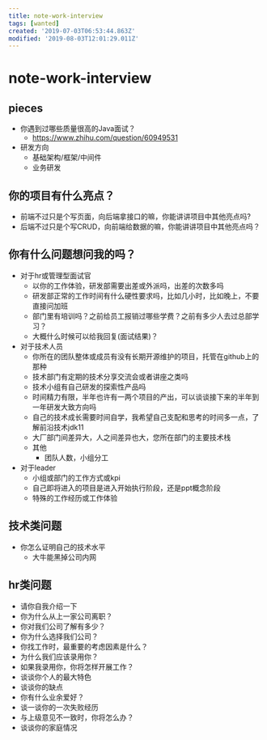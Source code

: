 ```yaml
---
title: note-work-interview
tags: [wanted]
created: '2019-07-03T06:53:44.863Z'
modified: '2019-08-03T12:01:29.011Z'
---
```


# note-work-interview

## pieces
- 你遇到过哪些质量很高的Java面试？
    - https://www.zhihu.com/question/60949531
- 研发方向
    - 基础架构/框架/中间件
    - 业务研发

## 你的项目有什么亮点？
- 前端不过只是个写页面，向后端拿接口的嘛，你能讲讲项目中其他亮点吗?
- 后端不过只是个写CRUD，向前端给数据的嘛，你能讲讲项目中其他亮点吗？

## 你有什么问题想问我的吗？
- 对于hr或管理型面试官
    - 以你的工作体验，研发部需要出差或外派吗，出差的次数多吗
    - 研发部正常的工作时间有什么硬性要求吗，比如几小时，比如晚上，不要直接问加班
    - 部门里有培训吗？之前给员工报销过哪些学费？之前有多少人去过总部学习？
    - 大概什么时候可以给我回复(面试结果)？
- 对于技术人员
    - 你所在的团队整体或成员有没有长期开源维护的项目，托管在github上的那种
    - 技术部门有定期的技术分享交流会或者讲座之类吗
    - 技术小组有自己研发的探索性产品吗
    - 时间精力有限，半年也许有一两个项目的产出，可以谈谈接下来的半年到一年研发大致方向吗
    - 自己的技术成长需要时间自学，我希望自己支配和思考的时间多一点，了解前沿技术jdk11
    - 大厂部门间差异大，人之间差异也大，您所在部门的主要技术栈
    - 其他
        - 团队人数，小组分工
- 对于leader
    - 小组或部门的工作方式或kpi
    - 自己即将进入的项目是进入开始执行阶段，还是ppt概念阶段
    - 特殊的工作经历或工作体验

## 技术类问题
- 你怎么证明自己的技术水平
    - 大牛能黑掉公司内网

## hr类问题
- 请你自我介绍一下
- 你为什么从上一家公司离职？ 
- 你对我们公司了解有多少？ 
- 你为什么选择我们公司？
- 你找工作时，最重要的考虑因素是什么？
- 为什么我们应该录用你？ 
- 如果我录用你，你将怎样开展工作？
- 谈谈你个人的最大特色
- 谈谈你的缺点
- 你有什么业余爱好？
- 谈一谈你的一次失败经历
- 与上级意见不一致时，你将怎么办？
- 谈谈你的家庭情况  


